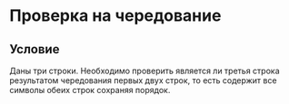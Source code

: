 #	Проверка на чередование

## Условие
Даны три строки. Необходимо проверить является ли третья строка результатом чередования первых двух строк, то есть содержит все символы обеих строк сохраняя порядок.